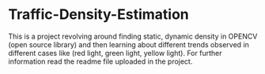 # Traffic-Density-Estimation
This is a project revolving around finding static, dynamic density in OPENCV (open source library) and then learning about different trends observed in different cases like (red light, green light, yellow light).
For further information read the readme file uploaded in the project.

